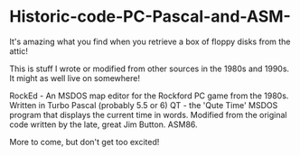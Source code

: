 # Historic-code-PC-Pascal-and-ASM-
It's amazing what you find when you retrieve a box of floppy disks from the attic!

This is stuff I wrote or modified from other sources in the 1980s and 1990s. It might as well live on somewhere!

RockEd - An MSDOS map editor for the Rockford PC game from the 1980s. Written in Turbo Pascal (probably 5.5 or 6)
QT - the 'Qute Time' MSDOS program that displays the current time in words. Modified from the original code written by the late, great Jim Button. ASM86.

More to come, but don't get too excited!
